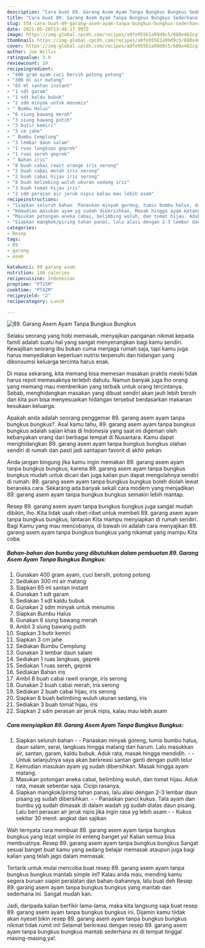 ```yaml
---
description: "Cara buat 89. Garang Asem Ayam Tanpa Bungkus Bungkus Sederhana dan Mudah Dibuat"
title: "Cara buat 89. Garang Asem Ayam Tanpa Bungkus Bungkus Sederhana dan Mudah Dibuat"
slug: 554-cara-buat-89-garang-asem-ayam-tanpa-bungkus-bungkus-sederhana-dan-mudah-dibuat
date: 2021-05-20T13:48:17.997Z
image: https://img-global.cpcdn.com/recipes/a0fe95561a99d9c5/680x482cq70/89-garang-asem-ayam-tanpa-bungkus-bungkus-foto-resep-utama.jpg
thumbnail: https://img-global.cpcdn.com/recipes/a0fe95561a99d9c5/680x482cq70/89-garang-asem-ayam-tanpa-bungkus-bungkus-foto-resep-utama.jpg
cover: https://img-global.cpcdn.com/recipes/a0fe95561a99d9c5/680x482cq70/89-garang-asem-ayam-tanpa-bungkus-bungkus-foto-resep-utama.jpg
author: Joe Willis
ratingvalue: 3.9
reviewcount: 10
recipeingredient:
- "400 gram ayam cuci bersih potong potong"
- "300 ml air matang"
- "65 ml santan instant"
- "1 sdt garam"
- "1 sdt kaldu bubuk"
- "2 sdm minyak untuk menumis"
- " Bumbu Halus"
- "6 siung bawang merah"
- "3 siung bawang putih"
- "3 butir kemiri"
- "3 cm jahe"
- " Bumbu Cemplung"
- "3 lembar daun salam"
- "1 ruas langkuas geprek"
- "1 ruas sereh geprek"
- " Bahan iris"
- "8 buah cabai rawit orange iris serong"
- "2 buah cabai merah iris serong"
- "2 buah cabai hijau iris serong"
- "8 buah belimbing wuluh ukuran sedang iris"
- "3 buah tomat hijau iris"
- "2 sdm perasan air jeruk nipis kalau mau lebih asam"
recipeinstructions:
- "Siapkan seluruh bahan  Panaskan minyak goreng, tumis bumbu halus, daun salam, serai, langkuas hingga matang dan harum. Lalu masukkan air, santan, garam, kaldu bubuk. Aduk rata, masak hingga mendidih.  Untuk selanjutnya saya akan berkreasi santan ganti dengan putih telur"
- "Kemudian masukan ayam yg sudah dibersihkan. Masak hingga ayam matang."
- "Masukan potongan aneka cabai, belimbing wuluh, dan tomat hijau. Aduk rata, masak sebentar saja. Cicipi rasanya."
- "Siapkan mangkok/piring tahan panas, lalu alasi dengan 2-3 lembar daun pisang yg sudah dibersihkan.  Panaskan panci kukus. Tata ayam dan bumbu yg sudah dimasak di dalam wadah yg sudah dialas daun pisang. Lalu beri perasan air jeruk nipis jika ingin rasa yg lebih asam  Kukus sekitar 30 menit. angkat dan sajikan"
categories:
- Resep
tags:
- 89
- garang
- asem

katakunci: 89 garang asem 
nutrition: 146 calories
recipecuisine: Indonesian
preptime: "PT15M"
cooktime: "PT42M"
recipeyield: "2"
recipecategory: Lunch

---
```



![89. Garang Asem Ayam Tanpa Bungkus Bungkus](https://img-global.cpcdn.com/recipes/a0fe95561a99d9c5/680x482cq70/89-garang-asem-ayam-tanpa-bungkus-bungkus-foto-resep-utama.jpg)

Selaku seorang yang hobi memasak, menyajikan panganan nikmat kepada famili adalah suatu hal yang sangat menyenangkan bagi kamu sendiri. Kewajiban seorang ibu bukan cuma menjaga rumah saja, tapi kamu juga harus menyediakan keperluan nutrisi terpenuhi dan hidangan yang dikonsumsi keluarga tercinta harus enak.

Di masa  sekarang, kita memang bisa memesan masakan praktis meski tidak harus repot memasaknya terlebih dahulu. Namun banyak juga lho orang yang memang mau memberikan yang terbaik untuk orang tercintanya. Sebab, menghidangkan masakan yang dibuat sendiri akan jauh lebih bersih dan kita pun bisa menyesuaikan hidangan tersebut berdasarkan makanan kesukaan keluarga. 



Apakah anda adalah seorang penggemar 89. garang asem ayam tanpa bungkus bungkus?. Asal kamu tahu, 89. garang asem ayam tanpa bungkus bungkus adalah sajian khas di Indonesia yang saat ini digemari oleh kebanyakan orang dari berbagai tempat di Nusantara. Kamu dapat menghidangkan 89. garang asem ayam tanpa bungkus bungkus olahan sendiri di rumah dan pasti jadi santapan favorit di akhir pekan.

Anda jangan bingung jika kamu ingin memakan 89. garang asem ayam tanpa bungkus bungkus, karena 89. garang asem ayam tanpa bungkus bungkus mudah untuk dicari dan juga kalian pun dapat mengolahnya sendiri di rumah. 89. garang asem ayam tanpa bungkus bungkus boleh diolah lewat beraneka cara. Sekarang ada banyak sekali cara modern yang menjadikan 89. garang asem ayam tanpa bungkus bungkus semakin lebih mantap.

Resep 89. garang asem ayam tanpa bungkus bungkus juga sangat mudah dibikin, lho. Kita tidak usah ribet-ribet untuk membeli 89. garang asem ayam tanpa bungkus bungkus, lantaran Kita mampu menyiapkan di rumah sendiri. Bagi Kamu yang mau mencobanya, di bawah ini adalah cara menyajikan 89. garang asem ayam tanpa bungkus bungkus yang nikamat yang mampu Kita coba.

<!--inarticleads1-->

##### Bahan-bahan dan bumbu yang dibutuhkan dalam pembuatan 89. Garang Asem Ayam Tanpa Bungkus Bungkus:

1. Gunakan 400 gram ayam, cuci bersih, potong potong
1. Sediakan 300 ml air matang
1. Siapkan 65 ml santan instant
1. Gunakan 1 sdt garam
1. Sediakan 1 sdt kaldu bubuk
1. Gunakan 2 sdm minyak untuk menumis
1. Siapkan  Bumbu Halus
1. Gunakan 6 siung bawang merah
1. Ambil 3 siung bawang putih
1. Siapkan 3 butir kemiri
1. Siapkan 3 cm jahe
1. Sediakan  Bumbu Cemplung
1. Gunakan 3 lembar daun salam
1. Sediakan 1 ruas langkuas, geprek
1. Sediakan 1 ruas sereh, geprek
1. Sediakan  Bahan iris
1. Ambil 8 buah cabai rawit orange, iris serong
1. Gunakan 2 buah cabai merah, iris serong
1. Sediakan 2 buah cabai hijau, iris serong
1. Siapkan 8 buah belimbing wuluh ukuran sedang, iris
1. Sediakan 3 buah tomat hijau, iris
1. Siapkan 2 sdm perasan air jeruk nipis, kalau mau lebih asam




<!--inarticleads2-->

##### Cara menyiapkan 89. Garang Asem Ayam Tanpa Bungkus Bungkus:

1. Siapkan seluruh bahan -  - Panaskan minyak goreng, tumis bumbu halus, daun salam, serai, langkuas hingga matang dan harum. Lalu masukkan air, santan, garam, kaldu bubuk. Aduk rata, masak hingga mendidih. -  - Untuk selanjutnya saya akan berkreasi santan ganti dengan putih telur
1. Kemudian masukan ayam yg sudah dibersihkan. Masak hingga ayam matang.
1. Masukan potongan aneka cabai, belimbing wuluh, dan tomat hijau. Aduk rata, masak sebentar saja. Cicipi rasanya.
1. Siapkan mangkok/piring tahan panas, lalu alasi dengan 2-3 lembar daun pisang yg sudah dibersihkan. -  - Panaskan panci kukus. Tata ayam dan bumbu yg sudah dimasak di dalam wadah yg sudah dialas daun pisang. Lalu beri perasan air jeruk nipis jika ingin rasa yg lebih asam -  - Kukus sekitar 30 menit. angkat dan sajikan




Wah ternyata cara membuat 89. garang asem ayam tanpa bungkus bungkus yang lezat simple ini enteng banget ya! Kalian semua bisa membuatnya. Resep 89. garang asem ayam tanpa bungkus bungkus Sangat sesuai banget buat kamu yang sedang belajar memasak ataupun juga bagi kalian yang telah jago dalam memasak.

Tertarik untuk mulai mencoba buat resep 89. garang asem ayam tanpa bungkus bungkus mantab simple ini? Kalau anda mau, mending kamu segera buruan siapin peralatan dan bahan-bahannya, lalu buat deh Resep 89. garang asem ayam tanpa bungkus bungkus yang mantab dan sederhana ini. Sangat mudah kan. 

Jadi, daripada kalian berfikir lama-lama, maka kita langsung saja buat resep 89. garang asem ayam tanpa bungkus bungkus ini. Dijamin kamu tiidak akan nyesel bikin resep 89. garang asem ayam tanpa bungkus bungkus nikmat tidak rumit ini! Selamat berkreasi dengan resep 89. garang asem ayam tanpa bungkus bungkus mantab sederhana ini di tempat tinggal masing-masing,ya!.


